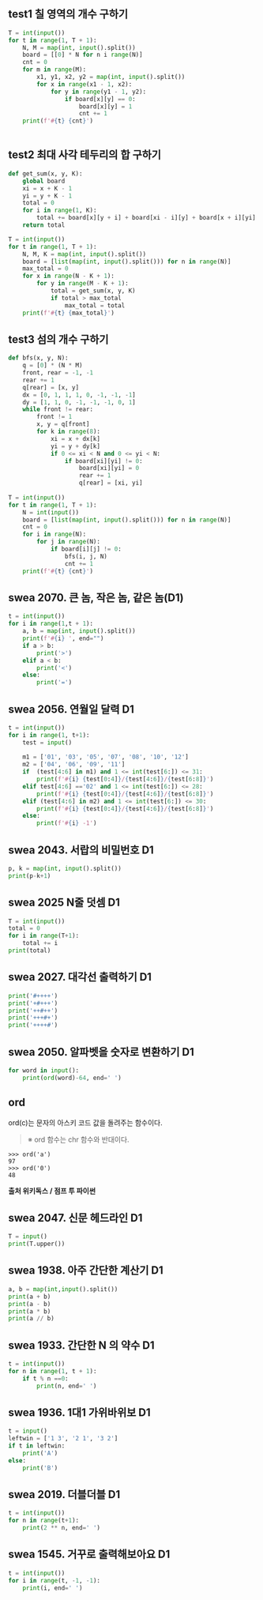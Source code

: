 ## test1 칠 영역의 개수 구하기

```python
T = int(input())
for t in range(1, T + 1):
    N, M = map(int, input().split())
    board = [[0] * N for n i range(N)]
    cnt = 0
    for m in range(M):
        x1, y1, x2, y2 = map(int, input().split())
        for x in range(x1 - 1, x2):
            for y in range(y1 - 1, y2):
                if board[x][y] == 0:
                    board[x][y] = 1
                    cnt += 1
    print(f'#{t} {cnt}')
    
```



## test2  최대 사각 테두리의 합 구하기

```python
def get_sum(x, y, K):
    global board
    xi = x + K - 1
    yi = y + K - 1
    total = 0
    for i in range(1, K):
        total += board[x][y + i] + board[xi - i][y] + board[x + i][yi] + board[xi][yi - i]
    return total

T = int(input())
for t in range(1, T + 1):
    N, M, K = map(int, input().split())
    board = [list(map(int, input().split())) for n in range(N)]
    max_total = 0
    for x in range(N - K + 1):
        for y in range(M - K + 1):
            total = get_sum(x, y, K)
            if total > max_total
            	max_total = total
    print(f'#{t} {max_total}')
```



## test3 섬의 개수 구하기

```python
def bfs(x, y, N):
    q = [0] * (N * M)
    front, rear = -1, -1
    rear += 1
    q[rear] = [x, y]
    dx = [0, 1, 1, 1, 0, -1, -1, -1]
    dy = [1, 1, 0, -1, -1, -1, 0, 1]
    while front != rear:
        front != 1
        x, y = q[front]
        for k in range(8):
            xi = x + dx[k]
            yi = y + dy[k]
            if 0 <= xi < N and 0 <= yi < N:
                if board[xi][yi] != 0:
                    board[xi][yi] = 0
                    rear += 1
                    q[rear] = [xi, yi]
                    
T = int(input())
for t in range(1, T + 1):
    N = int(input())
    board = [list(map(int, input().split())) for n in range(N)]
    cnt = 0
    for i in range(N):
        for j in range(N):
            if board[i][j] != 0:
                bfs(i, j, N)
                cnt += 1
    print(f'#{t} {cnt}')
```



## swea 2070. 큰 놈, 작은 놈, 같은 놈(D1)

```python
t = int(input())
for i in range(1,t + 1):
    a, b = map(int, input().split())
    print(f'#{i} ', end="")
    if a > b:
        print('>')
    elif a < b:
        print('<')
    else:
        print('=')
```



## swea 2056. 연월일 달력 D1

```python
t = int(input())
for i in range(1, t+1):
    test = input()
    
    m1 = ['01', '03', '05', '07', '08', '10', '12']
    m2 = ['04', '06', '09', '11']
    if  (test[4:6] in m1) and 1 <= int(test[6:]) <= 31:
        print(f'#{i} {test[0:4]}/{test[4:6]}/{test[6:8]}')
    elif test[4:6] =='02' and 1 <= int(test[6:]) <= 28:
        print(f'#{i} {test[0:4]}/{test[4:6]}/{test[6:8]}')
    elif (test[4:6] in m2) and 1 <= int(test[6:]) <= 30:
        print(f'#{i} {test[0:4]}/{test[4:6]}/{test[6:8]}')
    else:
        print(f'#{i} -1')
```

## swea 2043. 서랍의 비밀번호 D1

```python
p, k = map(int, input().split())
print(p-k+1)
```

## swea 2025 N줄 덧셈 D1

```python
T = int(input())
total = 0
for i in range(T+1):
    total += i
print(total)
```

## swea 2027. 대각선 출력하기 D1

```python
print('#++++')
print('+#+++')
print('++#++')
print('+++#+')
print('++++#')
```

## swea 2050. 알파벳을 숫자로 변환하기 D1

```python
for word in input():
    print(ord(word)-64, end=' ')
```



## ord

ord(c)는 문자의 아스키 코드 값을 돌려주는 함수이다.

> ※ ord 함수는 chr 함수와 반대이다.

```
>>> ord('a')
97
>>> ord('0')
48
```

**출처  위키독스 / 점프 투 파이썬**

## swea 2047. 신문 헤드라인 D1

```python
T = input()
print(T.upper())
```

## swea 1938. 아주 간단한 계산기 D1

```python
a, b = map(int,input().split())
print(a + b)
print(a - b)
print(a * b)
print(a // b)
```

## swea 1933. 간단한 N 의 약수 D1

```python
t = int(input())
for n in range(1, t + 1):
    if t % n ==0:
        print(n, end=' ') 
```

## swea 1936. 1대1 가위바위보 D1

```python
t = input()
leftwin = ['1 3', '2 1', '3 2']
if t in leftwin:
    print('A')
else:
    print('B')
```

## swea 2019. 더블더블 D1

```python
t = int(input())
for n in range(t+1):
    print(2 ** n, end=' ')
```

## swea 1545. 거꾸로 출력해보아요 D1

```python
t = int(input())
for i in range(t, -1, -1):
    print(i, end=' ')
```

